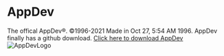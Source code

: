 # AppDev
The offical AppDev®. ©1996-2021 Made in Oct 27, 5:54 AM 1996.
AppDev finally has a github download.
[Click here to download AppDev](https://github.com/creek951/AppDev-ZIP/archive/refs/heads/main.zip)
![AppDevLogo](https://user-images.githubusercontent.com/86686718/127030611-0af59907-df47-4244-9575-4ffc4bbea510.jpg)
